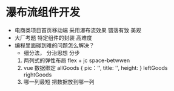 # 瀑布流组件开发

- 电商类项目首页移动端  采用瀑布流效果
    错落有致  美观
- 大厂考题  特定组件的封装
    高难度
- 编程里面碰到难的问题怎么解决？
    - 细分法， 分治思想  分步
    1. 两列式的弹性布局
        flex + jc space-betwwen
    2. vue 数据绑定
        allGoods
            {
                pic：'',
                title: '',
                height:
            }
        leftGoods
        rightGoods
    3. 哪一列最短  把数据放到哪一列